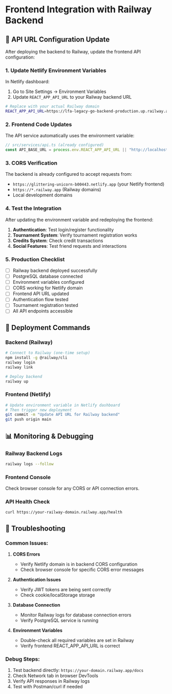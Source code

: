# Frontend Integration with Railway Backend

## 🔗 API URL Configuration Update

After deploying the backend to Railway, update the frontend API configuration:

### 1. Update Netlify Environment Variables

In Netlify dashboard:
1. Go to Site Settings → Environment Variables
2. Update `REACT_APP_API_URL` to your Railway backend URL

```bash
# Replace with your actual Railway domain
REACT_APP_API_URL=https://lfa-legacy-go-backend-production.up.railway.app
```

### 2. Frontend Code Updates

The API service automatically uses the environment variable:

```typescript
// src/services/api.ts (already configured)
const API_BASE_URL = process.env.REACT_APP_API_URL || "http://localhost:8000";
```

### 3. CORS Verification

The backend is already configured to accept requests from:
- `https://glittering-unicorn-b00443.netlify.app` (your Netlify frontend)
- `https://*.railway.app` (Railway domains)
- Local development domains

### 4. Test the Integration

After updating the environment variable and redeploying the frontend:

1. **Authentication**: Test login/register functionality
2. **Tournament System**: Verify tournament registration works
3. **Credits System**: Check credit transactions
4. **Social Features**: Test friend requests and interactions

### 5. Production Checklist

- [ ] Railway backend deployed successfully
- [ ] PostgreSQL database connected
- [ ] Environment variables configured
- [ ] CORS working for Netlify domain
- [ ] Frontend API URL updated
- [ ] Authentication flow tested
- [ ] Tournament registration tested
- [ ] All API endpoints accessible

## 🚀 Deployment Commands

### Backend (Railway)
```bash
# Connect to Railway (one-time setup)
npm install -g @railway/cli
railway login
railway link

# Deploy backend
railway up
```

### Frontend (Netlify)
```bash
# Update environment variable in Netlify dashboard
# Then trigger new deployment
git commit -m "Update API URL for Railway backend"
git push origin main
```

## 📊 Monitoring & Debugging

### Railway Backend Logs
```bash
railway logs --follow
```

### Frontend Console
Check browser console for any CORS or API connection errors.

### API Health Check
```bash
curl https://your-railway-domain.railway.app/health
```

## 🔧 Troubleshooting

### Common Issues:

1. **CORS Errors**
   - Verify Netlify domain is in backend CORS configuration
   - Check browser console for specific CORS error messages

2. **Authentication Issues**
   - Verify JWT tokens are being sent correctly
   - Check cookie/localStorage storage

3. **Database Connection**
   - Monitor Railway logs for database connection errors
   - Verify PostgreSQL service is running

4. **Environment Variables**
   - Double-check all required variables are set in Railway
   - Verify frontend REACT_APP_API_URL is correct

### Debug Steps:
1. Test backend directly: `https://your-domain.railway.app/docs`
2. Check Network tab in browser DevTools
3. Verify API responses in Railway logs
4. Test with Postman/curl if needed